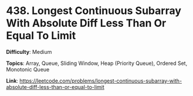 # 438. Longest Continuous Subarray With Absolute Diff Less Than Or Equal To Limit

**Difficulty**: Medium

**Topics**: Array, Queue, Sliding Window, Heap (Priority Queue), Ordered Set, Monotonic Queue

**Link**: https://leetcode.com/problems/longest-continuous-subarray-with-absolute-diff-less-than-or-equal-to-limit
